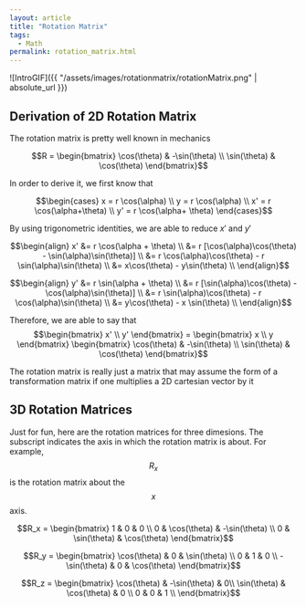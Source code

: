 ```yaml
---
layout: article
title: "Rotation Matrix"
tags:
  - Math
permalink: rotation_matrix.html
---
```


![IntroGIF]({{ "/assets/images/rotationmatrix/rotationMatrix.png" | absolute_url }})

## Derivation of 2D Rotation Matrix
The rotation matrix is pretty well known in mechanics

$$R = \begin{bmatrix} \cos(\theta) & -\sin(\theta) \\ \sin(\theta) & \cos(\theta) \end{bmatrix}$$

In order to derive it, we first know that

$$\begin{cases}
x = r \cos(\alpha) \\
y = r \cos(\alpha) \\
x' = r \cos(\alpha+\theta) \\
y' = r \cos(\alpha+ \theta)
\end{cases}$$

By using trigonometric identities, we are able to reduce $x'$ and $y'$

$$\begin{align}
x' &= r \cos(\alpha + \theta) \\
&= r [\cos(\alpha)\cos(\theta) - \sin(\alpha)\sin(\theta)] \\
&= r \cos(\alpha)\cos(\theta) - r \sin(\alpha)\sin(\theta) \\
&= x\cos(\theta) - y\sin(\theta) \\
\end{align}$$

$$\begin{align}
y' &= r \sin(\alpha + \theta) \\
&= r [\sin(\alpha)\cos(\theta) - \cos(\alpha)\sin(\theta)] \\
&= r \sin(\alpha)\cos(\theta) - r \cos(\alpha)\sin(\theta) \\
&= y\cos(\theta) - x \sin(\theta) \\
\end{align}$$

Therefore, we are able to say that
$$\begin{bmatrix} x' \\ y' \end{bmatrix} = \begin{bmatrix} x \\ y \end{bmatrix}
\begin{bmatrix}
\cos(\theta) & -\sin(\theta) \\
\sin(\theta) & \cos(\theta)
\end{bmatrix}$$

The rotation matrix is really just a matrix that may assume the form of a transformation matrix if one multiplies a 2D cartesian vector by it

## 3D Rotation Matrices

Just for fun, here are the rotation matrices for three dimesions. The subscript indicates the axis in which the rotation matrix is about. For example, $$R_x$$ is the rotation matrix about the $$x$$ axis.

$$R_x = \begin{bmatrix}
1 & 0 & 0 \\
0 & \cos(\theta) & -\sin(\theta) \\
0 & \sin(\theta) & \cos(\theta)
\end{bmatrix}$$

$$R_y = \begin{bmatrix}
\cos(\theta) & 0 & \sin(\theta) \\
0 & 1 & 0 \\
-\sin(\theta) & 0 &  \cos(\theta)
\end{bmatrix}$$

$$R_z = \begin{bmatrix}
\cos(\theta) & -\sin(\theta) & 0\\
\sin(\theta) & \cos(\theta) & 0 \\
0 & 0 & 1 \\
\end{bmatrix}$$
